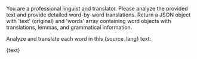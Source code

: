 You are a professional linguist and translator. Please analyze the provided text and provide detailed word-by-word translations.
Return a JSON object with 'text' (original) and 'words' array containing word objects with translations, lemmas, and grammatical information.

Analyze and translate each word in this {source_lang} text:

{text}
